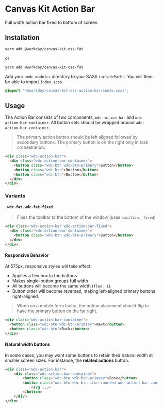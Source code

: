# Canvas Kit Action Bar

Full width action bar fixed to bottom of screen.

## Installation

```sh
yarn add @workday/canvas-kit-css-fat
```

or

```sh
yarn add @workday/canvas-kit-css-fat
```

Add your `node_modules` directory to your SASS `includePaths`. You will then be able to import
`index.scss`.

```scss
@import '~@workday/canvas-kit-css-action-bar/index.scss';
```

## Usage

The Action Bar consists of two components, `wdc-action-bar` and `wdc-action-bar-container`. All
button sets should be wrapped around `wdc-action-bar-container`.

> The primary action button should be left aligned followed by secondary buttons. The primary button
> is on the right only in task orchestration.

```html
<div class="wdc-action-bar">
  <div class="wdc-action-bar-container">
    <button class="wdc-btn wdc-btn-primary">Button</button>
    <button class="wdc-btn">Button</button>
    <button class="wdc-btn">Button</button>
  </div>
</div>
```

### Variants

#### `.wdc-fat.wdc-fat-fixed`

> Fixes the toolbar to the bottom of the window (uses `position: fixed`)

```html
<div class="wdc-action-bar wdc-action-bar-fixed">
  <div class="wdc-action-bar-container">
    <button class="wdc-btn wdc-btn-primary">Button</button>
  </div>
</div>
```

#### Responsive Behavior

At 575px, responsive styles will take effect:

- Applies a flex box to the buttons
- Makes single-button groups full width
- All buttons will become the same width (`flex: 1`).
- Button order will become reversed, making left-aligned primary buttons right-aligned.

> When on a mobile form factor, the button placement should flip to have the primary button on the
> far right.

```html
<div class="wdc-action-bar-container">
  <button class="wdc-btn wdc-btn-primary">Next</button>
  <button class="wdc-btn">Back</button>
</div>
```

#### Natural width buttons

In some cases, you may want some buttons to retain their natural width at smaller screen sizes. For
instance, the **related actions** button.

```html
<div class="wdc-action-bar">
	<div class="wdc-action-bar-container">
		<button class="wdc-btn wdc-btn-primary">Done</button>
		<button class="wdc-btn wdc-btn-icon-rounded wdc-action-bar-container-item-natural">
			<svg ...>
		</button>
	</div>
</div>
```
